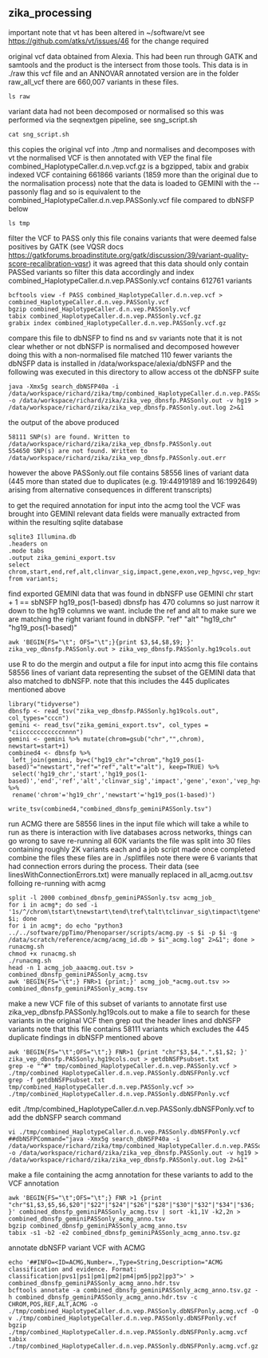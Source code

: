 ## zika_processing
important note that vt has been altered in ~/software/vt
see https://github.com/atks/vt/issues/46 for the change required

original vcf data obtained from Alexia. This had been run through GATK and samtools and the product is the intersect from those tools. This data is in ./raw
this vcf file and an ANNOVAR annotated version are in the folder raw_all_vcf
there are 660,007 variants in these files.
```{bash}
ls raw
```

variant data had not been decomposed or normalised so this was performed via the seqnextgen pipeline, see sng_script.sh
```{bash}
cat sng_script.sh
```

this copies the original vcf into ./tmp and normalises and decomposes with vt
the normalised VCF is then annotated with VEP
the final file combined_HaplotypeCaller.d.n.vep.vcf.gz is a bgzipped, tabix and grabix indexed VCF containing 661866 variants (1859 more than the original due to the normalisation process)
note that the data is loaded to GEMINI with the --passonly flag and so is equivalent to the combined_HaplotypeCaller.d.n.vep.PASSonly.vcf file compared to dbNSFP below
```{bash}
ls tmp
```

filter the VCF to PASS only
this file conains variants that were deemed false positives by GATK (see VQSR docs https://gatkforums.broadinstitute.org/gatk/discussion/39/variant-quality-score-recalibration-vqsr)
it was agreed that this data should only contain PASSed variants so filter this data accordingly and index
combined_HaplotypeCaller.d.n.vep.PASSonly.vcf contains 612761 variants
```{bash}
bcftools view -f PASS combined_HaplotypeCaller.d.n.vep.vcf > combined_HaplotypeCaller.d.n.vep.PASSonly.vcf
bgzip combined_HaplotypeCaller.d.n.vep.PASSonly.vcf 
tabix combined_HaplotypeCaller.d.n.vep.PASSonly.vcf.gz
grabix index combined_HaplotypeCaller.d.n.vep.PASSonly.vcf.gz
```

compare this file to dbNSFP to find ns and sv variants
note that it is not clear whether or not dbNSFP is normalised and decomposed however doing this with a non-normalised file matched 110 fewer variants
the dbNSFP data is installed in /data/workspace/alexia/dbNSFP and the following was executed in this directory to allow access ot the dbNSFP suite 
```{bash}
java -Xmx5g search_dbNSFP40a -i /data/workspace/richard/zika/tmp/combined_HaplotypeCaller.d.n.vep.PASSonly.vcf -o /data/workspace/richard/zika/zika_vep_dbnsfp.PASSonly.out -v hg19 > /data/workspace/richard/zika/zika_vep_dbnsfp.PASSonly.out.log 2>&1
```

the output of the above produced
```
58111 SNP(s) are found. Written to /data/workspace/richard/zika/zika_vep_dbnsfp.PASSonly.out
554650 SNP(s) are not found. Written to /data/workspace/richard/zika/zika_vep_dbnsfp.PASSonly.out.err
```
however the above PASSonly.out file contains 58556 lines of variant data (445 more than stated due to duplicates (e.g. 19:44919189 and 16:1992649) arising from alternative consequences in different transcripts)

to get the required annotation for input into the acmg tool the VCF was brought into GEMINI
relevant data fields were manually extracted from within the resulting sqlite database
```{sql}
sqlite3 Illumina.db
.headers on
.mode tabs
.output zika_gemini_export.tsv
select chrom,start,end,ref,alt,clinvar_sig,impact,gene,exon,vep_hgvsc,vep_hgvsp,aa_change,codon_change,pfam_domain,max_aaf_all,polyphen_score,sift_score,cadd_scaled from variants;
```

find exported GEMINI data that was found in dbNSFP
use GEMINI chr start + 1 == sbNSFP hg19_pos(1-based)
dbnsfp has 470 columns so just narrow it down to the hg19 columns we want. include the ref and alt to make sure we are matching the right variant found in dbNSFP.
"ref" "alt" "hg19_chr" "hg19_pos(1-based)"
```{bash}
awk 'BEGIN{FS="\t"; OFS="\t";}{print $3,$4,$8,$9; }' zika_vep_dbnsfp.PASSonly.out > zika_vep_dbnsfp.PASSonly.hg19cols.out
```

use R to do the mergin and output a file for input into acmg
this file contains 58556 lines of variant data representing the subset of the GEMINI data that also matched to dbNSFP.
note that this includes the 445 duplicates mentioned above
```{r}
library("tidyverse")
dbnsfp <- read_tsv("zika_vep_dbnsfp.PASSonly.hg19cols.out", col_types="cccn")
gemini <- read_tsv("zika_gemini_export.tsv", col_types = "ciicccccccccccnnnn")
gemini <- gemini %>% mutate(chrom=gsub("chr","",chrom), newstart=start+1)
combined4 <- dbnsfp %>%
 left_join(gemini, by=c("hg19_chr"="chrom","hg19_pos(1-based)"="newstart","ref"="ref","alt"="alt"), keep=TRUE) %>%
 select('hg19_chr','start','hg19_pos(1-based)','end','ref','alt','clinvar_sig','impact','gene','exon','vep_hgvsc','vep_hgvsp','aa_change','codon_change','pfam_domain','max_aaf_all','polyphen_score','sift_score','cadd_scaled') %>%
 rename('chrom'='hg19_chr','newstart'='hg19_pos(1-based)')

write_tsv(combined4,"combined_dbnsfp_geminiPASSonly.tsv")
```

run ACMG
there are 58556 lines in the input file which will take a while to run
as there is interaction with live databases across networks, things can go wrong
to save re-running all 60K variants the file was split into 30 files containing roughly 2K variants each and a job script made
once completed combine the files
these files are in ./splitfiles
note there were 6 variants that had connection errors during the process. Their data (see linesWithConnectionErrors.txt) were manually replaced in all_acmg.out.tsv folloing re-running with acmg
```{bash}
split -l 2000 combined_dbnsfp_geminiPASSonly.tsv acmg_job_
for i in acmg*; do sed -i '1s/^/chrom\tstart\tnewstart\tend\tref\talt\tclinvar_sig\timpact\tgene\texon\tvep_hgvsc\tvep_hgvsp\taa_change\tcodon_change\tpfam_domain\tmax_aaf_all\tpolyphen_score\tsift_score\tcadd_scaled\n/' $i; done
for i in acmg*; do echo "python3 ../../software/ppTimo/Phenoparser/scripts/acmg.py -s $i -p $i -g /data/scratch/reference/acmg/acmg_id.db > $i"_acmg.log" 2>&1"; done > runacmg.sh
chmod +x runacmg.sh
./runacmg.sh
head -n 1 acmg_job_aaacmg.out.tsv > combined_dbnsfp_geminiPASSonly_acmg.tsv
awk 'BEGIN{FS="\t";} FNR>1 {print;}' acmg_job_*acmg.out.tsv >> combined_dbnsfp_geminiPASSonly_acmg.tsv
```

make a new VCF file of this subset of variants to annotate
first use zika_vep_dbnsfp.PASSonly.hg19cols.out to make a file to search for these variants in the original VCF
then grep out the header lines and dbNSFP variants
note that this file contains 58111 variants which excludes the 445 duplicate findings in dbNSFP mentioned above
```{bash}
awk 'BEGIN{FS="\t";OFS="\t";} FNR>1 {print "chr"$3,$4,".",$1,$2; }' zika_vep_dbnsfp.PASSonly.hg19cols.out > getdbNSFPsubset.txt
grep -e "^#" tmp/combined_HaplotypeCaller.d.n.vep.PASSonly.vcf > ./tmp/combined_HaplotypeCaller.d.n.vep.PASSonly.dbNSFPonly.vcf
grep -f getdbNSFPsubset.txt tmp/combined_HaplotypeCaller.d.n.vep.PASSonly.vcf >> ./tmp/combined_HaplotypeCaller.d.n.vep.PASSonly.dbNSFPonly.vcf
```

 edit ./tmp/combined_HaplotypeCaller.d.n.vep.PASSonly.dbNSFPonly.vcf to add the dbNSFP search command
```{bash}
vi ./tmp/combined_HaplotypeCaller.d.n.vep.PASSonly.dbNSFPonly.vcf
##dbNSFPCommand="java -Xmx5g search_dbNSFP40a -i /data/workspace/richard/zika/tmp/combined_HaplotypeCaller.d.n.vep.PASSonly.vcf -o /data/workspace/richard/zika/zika_vep_dbnsfp.PASSonly.out -v hg19 > /data/workspace/richard/zika/zika_vep_dbnsfp.PASSonly.out.log 2>&1"
```

make a file containing the acmg annotation for these variants to add to the VCF annotation
```{bash}
awk 'BEGIN{FS="\t";OFS="\t";} FNR >1 {print "chr"$1,$3,$5,$6,$20"|"$22"|"$24"|"$26"|"$28"|"$30"|"$32"|"$34"|"$36; }' combined_dbnsfp_geminiPASSonly_acmg.tsv | sort -k1,1V -k2,2n > combined_dbnsfp_geminiPASSonly_acmg_anno.tsv
bgzip combined_dbnsfp_geminiPASSonly_acmg_anno.tsv
tabix -s1 -b2 -e2 combined_dbnsfp_geminiPASSonly_acmg_anno.tsv.gz
```

annotate dbNSFP variant VCF with ACMG
```{bash}
echo '##INFO=<ID=ACMG,Number=.,Type=String,Description="ACMG classification and evidence. Format: classification|pvs1|ps1|pm1|pm2|pm4|pm5|pp2|pp3">' > combined_dbnsfp_geminiPASSonly_acmg_anno.hdr.tsv
bcftools annotate -a combined_dbnsfp_geminiPASSonly_acmg_anno.tsv.gz -h combined_dbnsfp_geminiPASSonly_acmg_anno.hdr.tsv -c CHROM,POS,REF,ALT,ACMG -o ./tmp/combined_HaplotypeCaller.d.n.vep.PASSonly.dbNSFPonly.acmg.vcf -O v ./tmp/combined_HaplotypeCaller.d.n.vep.PASSonly.dbNSFPonly.vcf
bgzip ./tmp/combined_HaplotypeCaller.d.n.vep.PASSonly.dbNSFPonly.acmg.vcf
tabix ./tmp/combined_HaplotypeCaller.d.n.vep.PASSonly.dbNSFPonly.acmg.vcf.gz
```
